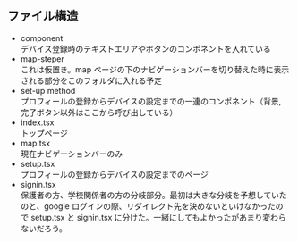 ## ファイル構造

- component  
  デバイス登録時のテキストエリアやボタンのコンポネントを入れている
- map-steper  
  これは仮置き。map ページの下のナビゲーションバーを切り替えた時に表示される部分をこのフォルダに入れる予定
- set-up method  
  プロフィールの登録からデバイスの設定までの一連のコンポネント（背景, 完了ボタン以外はここから呼び出している）
- index.tsx  
  トップページ
- map.tsx  
  現在ナビゲーションバーのみ
- setup.tsx  
  プロフィールの登録からデバイスの設定までのページ
- signin.tsx  
  保護者の方、学校関係者の方の分岐部分。最初は大きな分岐を予想していたのと、google ログインの際、リダイレクト先を決めないといけなかったので setup.tsx と signin.tsx に分けた。一緒にしてもよかったがあまり変わらないだろう。
